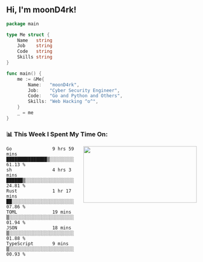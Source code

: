 <h2> Hi, I'm moonD4rk!</h2>

```go
package main

type Me struct {
	Name   string
	Job    string
	Code   string
	Skills string
}

func main() {
	me := &Me{
		Name:   "moonD4rk",
		Job:    "Cyber Security Engineer",
		Code:   "Go and Python and Others",
		Skills: "Web Hacking ^o^",
	}
	_ = me
}
```

<h3>📊 This Week I Spent My Time On:</h3>
<img align='right' src="https://github-readme-stats.vercel.app/api?username=moond4rk&show_icons=true&theme=radical", width="300" height="150">

<!--START_SECTION:waka-->

```text
Go               9 hrs 59 mins   ███████████████▒░░░░░░░░░   61.13 %
sh               4 hrs 3 mins    ██████▒░░░░░░░░░░░░░░░░░░   24.81 %
Rust             1 hr 17 mins    ██░░░░░░░░░░░░░░░░░░░░░░░   07.86 %
TOML             19 mins         ▒░░░░░░░░░░░░░░░░░░░░░░░░   01.94 %
JSON             18 mins         ▒░░░░░░░░░░░░░░░░░░░░░░░░   01.88 %
TypeScript       9 mins          ▒░░░░░░░░░░░░░░░░░░░░░░░░   00.93 %
```

<!--END_SECTION:waka-->

